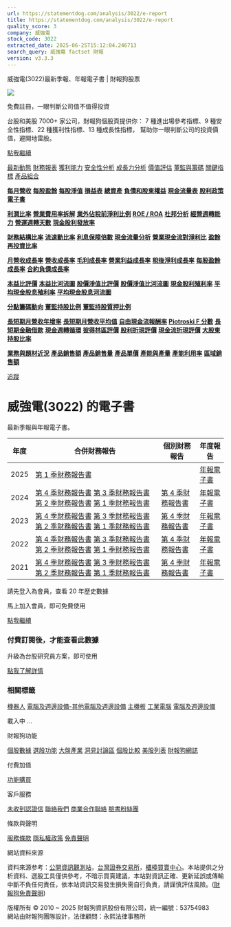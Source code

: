 ```yaml
---
url: https://statementdog.com/analysis/3022/e-report
title: https://statementdog.com/analysis/3022/e-report
quality_score: 3
company: 威強電
stock_code: 3022
extracted_date: 2025-06-25T15:12:04.246713
search_query: 威強電 factset 財報
version: v3.3.3
---
```


威強電(3022)最新季報、年報電子書 | 財報狗股票















![](https://www.facebook.com/tr?id=1265443774131605&ev=PageView&noscript=1)













































































免費註冊，一眼判斷公司值不值得投資

台股和美股 7000+ 家公司，財報狗個股頁提供你：
7 種進出場參考指標、9 種安全性指標、22 種獲利性指標、13 種成長性指標，
幫助你一眼判斷公司的投資價值，避開地雷股。

[點我繼續](/users/sign_up)

[最新動態](/analysis/3022)
[財務報表](/analysis/3022/monthly-revenue)
[獲利能力](/analysis/3022/profit-margin)
[安全性分析](/analysis/3022/financial-structure-ratio)
[成長力分析](/analysis/3022/monthly-revenue-growth-rate)
[價值評估](/analysis/3022/pe)
[董監與籌碼](/analysis/3022/broker-trading)
[關鍵指標](/analysis/3022/long-term-and-short-term-monthly-revenue-yoy)
[產品組合](/analysis/3022/ai-search)

[**每月營收**](/analysis/3022/monthly-revenue)
[**每股盈餘**](/analysis/3022/eps)
[**每股淨值**](/analysis/3022/nav)
[**損益表**](/analysis/3022/income-statement)
[**總資產**](/analysis/3022/assets)
[**負債和股東權益**](/analysis/3022/liabilities-and-equity)
[**現金流量表**](/analysis/3022/cash-flow-statement)
[**股利政策**](/analysis/3022/dividend-policy)
[**電子書**](/analysis/3022/e-report)

[**利潤比率**](/analysis/3022/profit-margin)
[**營業費用率拆解**](/analysis/3022/operating-expense-ratio)
[**業外佔稅前淨利比例**](/analysis/3022/non-operating-income-to-profit-before-tax)
[**ROE / ROA**](/analysis/3022/roe-roa)
[**杜邦分析**](/analysis/3022/du-pont-analysis)
[**經營週轉能力**](/analysis/3022/turnover-ratio)
[**營運週轉天數**](/analysis/3022/turnover-days)
[**現金股利發放率**](/analysis/3022/dividend-payout-ratio)

[**財務結構比率**](/analysis/3022/financial-structure-ratio)
[**流速動比率**](/analysis/3022/current-ratio-and-quick-ratio)
[**利息保障倍數**](/analysis/3022/interest-coverage-ratio)
[**現金流量分析**](/analysis/3022/cash-flow-analysis)
[**營業現金流對淨利比**](/analysis/3022/operating-cash-flow-to-net-income-ratio)
[**盈餘再投資比率**](/analysis/3022/reinvestment-rate)

[**月營收成長率**](/analysis/3022/monthly-revenue-growth-rate)
[**營收成長率**](/analysis/3022/revenue-growth-rate)
[**毛利成長率**](/analysis/3022/gross-profit-growth-rate)
[**營業利益成長率**](/analysis/3022/operating-income-growth-rate)
[**稅後淨利成長率**](/analysis/3022/net-income-growth-rate)
[**每股盈餘成長率**](/analysis/3022/eps-growth-rate)
[**合約負債成長率**](/analysis/3022/current-contract-liabilities-growth-rate)

[**本益比評價**](/analysis/3022/pe)
[**本益比河流圖**](/analysis/3022/pe-band)
[**股價淨值比評價**](/analysis/3022/pb)
[**股價淨值比河流圖**](/analysis/3022/pb-band)
[**現金股利殖利率**](/analysis/3022/dividend-yield)
[**平均現金股息殖利率**](/analysis/3022/average-dividend-yield)
[**平均現金股息河流圖**](/analysis/3022/average-dividend-yield-band)

[**分點籌碼動向**](/analysis/3022/broker-trading)
[**董監持股比例**](/analysis/3022/board-members-and-supervisors-shares-to-shares-outstanding-ratio)
[**董監持股質押比例**](/analysis/3022/pledging-ratio-of-board-members-and-supervisors)

[**長短期月營收年增率**](/analysis/3022/long-term-and-short-term-monthly-revenue-yoy)
[**長短期月營收平均值**](/analysis/3022/average-long-term-and-short-term-monthly-revenue)
[**自由現金流報酬率**](/analysis/3022/croic)
[**Piotroski F 分數**](/analysis/3022/piotroski-f-score)
[**長短期金融借款**](/analysis/3022/financial-borrowing)
[**現金週轉循環**](/analysis/3022/cash-conversion-cycle)
[**彼得林區評價**](/analysis/3022/peter-lynch-valuation)
[**股利折現評價**](/analysis/3022/dividend-discount-valuation)
[**現金流折現評價**](/analysis/3022/dcf-valuation)
[**大股東持股比率**](/analysis/3022/majority-shareholders-share-ratio)

[**業務與題材近況**](/analysis/3022/ai-search)
[**產品銷售額**](/analysis/3022/product-sales-figure)
[**產品銷售量**](/analysis/3022/product-sales-volume)
[**產品單價**](/analysis/3022/product-unit-price)
[**產能與產量**](/analysis/3022/production-capacity)
[**產能利用率**](/analysis/3022/production-capacity-utilization)
[**區域銷售額**](/analysis/3022/product-regional-sales)

[追蹤](/users/sign_up)

# 威強電(3022) 的電子書

最新季報與年報電子書。

| 年度 | 合併財務報告 | 個別財務報告 | 年度報告 |
| --- | --- | --- | --- |
| 2025 | [第 1 季財務報告書](https://doc.twse.com.tw/server-java/t57sb01?co_id=3022&colorchg=1&kind=A&step=9&filename=202501_3022_AI1.pdf) |  | [年報電子書](/analysis) |
| 2024 | [第 4 季財務報告書](https://doc.twse.com.tw/server-java/t57sb01?co_id=3022&colorchg=1&kind=A&step=9&filename=202404_3022_AI1.pdf)  [第 3 季財務報告書](https://doc.twse.com.tw/server-java/t57sb01?co_id=3022&colorchg=1&kind=A&step=9&filename=202403_3022_AI1.pdf)  [第 2 季財務報告書](https://doc.twse.com.tw/server-java/t57sb01?co_id=3022&colorchg=1&kind=A&step=9&filename=202402_3022_AI1.pdf)  [第 1 季財務報告書](https://doc.twse.com.tw/server-java/t57sb01?co_id=3022&colorchg=1&kind=A&step=9&filename=202401_3022_AI1.pdf) | [第 4 季財務報告書](https://doc.twse.com.tw/server-java/t57sb01?co_id=3022&colorchg=1&kind=A&step=9&filename=202404_3022_AI3.pdf) | [年報電子書](https://doc.twse.com.tw/server-java/t57sb01?co_id=3022&colorchg=1&kind=F&step=9&filename=2024_3022_20250529F04.pdf) |
| 2023 | [第 4 季財務報告書](https://doc.twse.com.tw/server-java/t57sb01?co_id=3022&colorchg=1&kind=A&step=9&filename=202304_3022_AI1.pdf)  [第 3 季財務報告書](https://doc.twse.com.tw/server-java/t57sb01?co_id=3022&colorchg=1&kind=A&step=9&filename=202303_3022_AI1.pdf)  [第 2 季財務報告書](https://doc.twse.com.tw/server-java/t57sb01?co_id=3022&colorchg=1&kind=A&step=9&filename=202302_3022_AI1.pdf)  [第 1 季財務報告書](https://doc.twse.com.tw/server-java/t57sb01?co_id=3022&colorchg=1&kind=A&step=9&filename=202301_3022_AI1.pdf) | [第 4 季財務報告書](https://doc.twse.com.tw/server-java/t57sb01?co_id=3022&colorchg=1&kind=A&step=9&filename=202304_3022_AI3.pdf) | [年報電子書](https://doc.twse.com.tw/server-java/t57sb01?co_id=3022&colorchg=1&kind=F&step=9&filename=2023_3022_20240618F04.pdf) |
| 2022 | [第 4 季財務報告書](https://doc.twse.com.tw/server-java/t57sb01?co_id=3022&colorchg=1&kind=A&step=9&filename=202204_3022_AI1.pdf)  [第 3 季財務報告書](https://doc.twse.com.tw/server-java/t57sb01?co_id=3022&colorchg=1&kind=A&step=9&filename=202203_3022_AI1.pdf)  [第 2 季財務報告書](https://doc.twse.com.tw/server-java/t57sb01?co_id=3022&colorchg=1&kind=A&step=9&filename=202202_3022_AI1.pdf)  [第 1 季財務報告書](https://doc.twse.com.tw/server-java/t57sb01?co_id=3022&colorchg=1&kind=A&step=9&filename=202201_3022_AI1.pdf) | [第 4 季財務報告書](https://doc.twse.com.tw/server-java/t57sb01?co_id=3022&colorchg=1&kind=A&step=9&filename=202204_3022_AI3.pdf) | [年報電子書](https://doc.twse.com.tw/server-java/t57sb01?co_id=3022&colorchg=1&kind=F&step=9&filename=2022_3022_20230616F04.pdf) |
| 2021 | [第 4 季財務報告書](https://doc.twse.com.tw/server-java/t57sb01?co_id=3022&colorchg=1&kind=A&step=9&filename=202104_3022_AI1.pdf)  [第 3 季財務報告書](https://doc.twse.com.tw/server-java/t57sb01?co_id=3022&colorchg=1&kind=A&step=9&filename=202103_3022_AI1.pdf)  [第 2 季財務報告書](https://doc.twse.com.tw/server-java/t57sb01?co_id=3022&colorchg=1&kind=A&step=9&filename=202102_3022_AI1.pdf)  [第 1 季財務報告書](https://doc.twse.com.tw/server-java/t57sb01?co_id=3022&colorchg=1&kind=A&step=9&filename=202101_3022_AI1.pdf) | [第 4 季財務報告書](https://doc.twse.com.tw/server-java/t57sb01?co_id=3022&colorchg=1&kind=A&step=9&filename=202104_3022_AI3.pdf) | [年報電子書](https://doc.twse.com.tw/server-java/t57sb01?co_id=3022&colorchg=1&kind=F&step=9&filename=2021_3022_20220614F04.pdf) |

請先登入為會員，查看 20 年歷史數據

馬上加入會員，即可免費使用

[點我繼續](/users/sign_up)

### 付費訂閱後，才能查看此數據

升級為台股研究員方案，即可使用

[點我了解詳情](/pricing)

### 相關標籤

[機器人](/tags/2207)
[電腦及週邊設備-其他電腦及週邊設備](/tags/995)
[主機板](/tags/978)
[工業電腦](/tags/421)
[電腦及週邊設備](/tags/319)

載入中 ...





財報狗功能

[個股數據](/analysis)
[選股功能](/screeners)
[大盤產業](/taiex)
[洞見討論區](/insight)
[個股比較](/compare/tpe)
[美股列表](/us-stock-list)
[財報狗網誌](/blog/)

付費加值

[功能購買](/pricing)

客戶服務

[未收到認證信](/users/recv_auth_fail)
[聯絡我們](/contact)
[商業合作聯絡](/contact)
[臉書粉絲團](//www.facebook.com/statementdog)

條款與聲明

[服務條款](/law/tos)
[隱私權政策](/law/privacy)
[免責聲明](/law/disclaimer)

網站資料來源

資料來源参考：[公開資訊觀測站](http://mops.twse.com.tw/mops/web/index)，[台灣證券交易所](http://www.tse.com.tw/)，[櫃檯買賣中心](http://www.otc.org.tw/)。本站提供之分析資料、選股工具僅供參考，不暗示買賣建議，本站對資訊正確、更新延誤或傳輸中斷不負任何責任，依本站資訊交易發生損失需自行負責，請謹慎評估風險。([財報狗免責聲明](/law/disclaimer))

版權所有 © 2010 ~ 2025 財報狗資訊股份有限公司，統一編號：53754983  
網站由財報狗團隊設計，法律顧問：永熙法律事務所